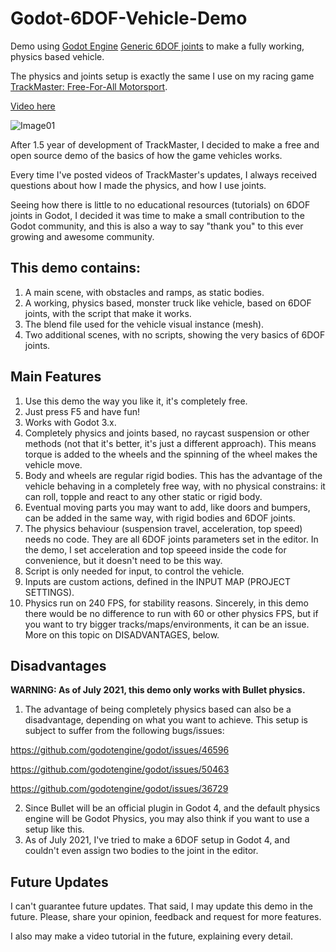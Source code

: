 # Godot-6DOF-Vehicle-Demo
Demo using [Godot Engine](https://godotengine.org/) [Generic 6DOF joints](https://docs.godotengine.org/en/stable/classes/class_generic6dofjoint.html) to make a fully working, physics based vehicle.

The physics and joints setup is exactly the same I use on my racing game [TrackMaster: Free-For-All Motorsport](https://store.steampowered.com/app/1536740/TrackMaster_FreeForAll_Motorsport/).

[Video here](https://www.youtube.com/watch?v=ZigUEiS5n2w)

![Image01](https://user-images.githubusercontent.com/22160489/126226334-b6faa219-2bda-4ddc-a1d0-f487e53b51aa.JPG)

After 1.5 year of development of TrackMaster, I decided to make a free and open source demo of the basics of how the game vehicles works. 

Every time I've posted videos of TrackMaster's updates, I always received questions about how I made the physics, and how I use joints. 

Seeing how there is little to no educational resources (tutorials) on 6DOF joints in Godot, I decided it was time to make a small contribution to the Godot community, and this is also a way to say "thank you" to this ever growing and awesome community.

## This demo contains:

1. A main scene, with obstacles and ramps, as static bodies.
2. A working, physics based, monster truck like vehicle, based on 6DOF joints, with the script that make it works.
3. The blend file used for the vehicle visual instance (mesh).
4. Two additional scenes, with no scripts, showing the very basics of 6DOF joints.

## Main Features

1. Use this demo the way you like it, it's completely free.
2. Just press F5 and have fun!
3. Works with Godot 3.x.
4. Completely physics and joints based, no raycast suspension or other methods (not that it's better, it's just a different approach). This means torque is added to the wheels and the spinning of the wheel makes the vehicle move.
5. Body and wheels are regular rigid bodies. This has the advantage of the vehicle behaving in a completely free way, with no physical constrains: it can roll, topple and react to any other static or rigid body.
6. Eventual moving parts you may want to add, like doors and bumpers, can be added in the same way, with rigid bodies and 6DOF joints.
7. The physics behaviour (suspension travel, acceleration, top speed) needs no code. They are all 6DOF joints parameters set in the editor. In the demo, I set acceleration and top speeed inside the code for convenience, but it doesn't need to be this way.
8. Script is only needed for input, to control the vehicle.
9. Inputs are custom actions, defined in the INPUT MAP (PROJECT SETTINGS).
10. Physics run on 240 FPS, for stability reasons. Sincerely, in this demo there would be no difference to run with 60 or other physics FPS, but if you want to try bigger tracks/maps/environments, it can be an issue. More on this topic on DISADVANTAGES, below.

## Disadvantages

**WARNING: As of July 2021, this demo only works with Bullet physics.**

1. The advantage of being completely physics based can also be a disadvantage, depending on what you want to achieve. This setup is subject to suffer from the following bugs/issues: 

https://github.com/godotengine/godot/issues/46596

https://github.com/godotengine/godot/issues/50463

https://github.com/godotengine/godot/issues/36729

2. Since Bullet will be an official plugin in Godot 4, and the default physics engine will be Godot Physics, you may also think if you want to use a setup like this.
3. As of July 2021, I've tried to make a 6DOF setup in Godot 4, and couldn't even assign two bodies to the joint in the editor.

## Future Updates

I can't guarantee future updates. That said, I may update this demo in the future. Please, share your opinion, feedback and request for more features.

I also may make a video tutorial in the future, explaining every detail.
